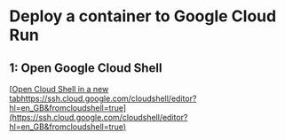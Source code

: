 # Deploy a container to Google Cloud Run

## 1: Open Google Cloud Shell

[[Open Cloud Shell in a new tab](https://ssh.cloud.google.com/cloudshell/editor?hl=en_GB&fromcloudshell=true)https://ssh.cloud.google.com/cloudshell/editor?hl=en_GB&fromcloudshell=true](https://ssh.cloud.google.com/cloudshell/editor?hl=en_GB&fromcloudshell=true)
